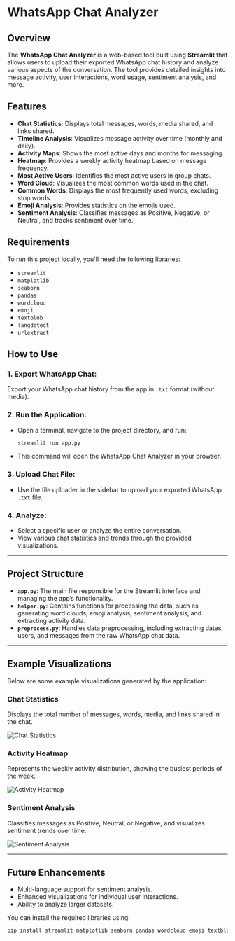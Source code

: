 # WhatsApp Chat Analyzer

## Overview

The **WhatsApp Chat Analyzer** is a web-based tool built using **Streamlit** that allows users to upload their exported WhatsApp chat history and analyze various aspects of the conversation. The tool provides detailed insights into message activity, user interactions, word usage, sentiment analysis, and more.

## Features

- **Chat Statistics**: Displays total messages, words, media shared, and links shared.
- **Timeline Analysis**: Visualizes message activity over time (monthly and daily).
- **Activity Maps**: Shows the most active days and months for messaging.
- **Heatmap**: Provides a weekly activity heatmap based on message frequency.
- **Most Active Users**: Identifies the most active users in group chats.
- **Word Cloud**: Visualizes the most common words used in the chat.
- **Common Words**: Displays the most frequently used words, excluding stop words.
- **Emoji Analysis**: Provides statistics on the emojis used.
- **Sentiment Analysis**: Classifies messages as Positive, Negative, or Neutral, and tracks sentiment over time.

## Requirements

To run this project locally, you'll need the following libraries:

- `streamlit`
- `matplotlib`
- `seaborn`
- `pandas`
- `wordcloud`
- `emoji`
- `textblob`
- `langdetect`
- `urlextract`


## How to Use

### 1. Export WhatsApp Chat:
Export your WhatsApp chat history from the app in `.txt` format (without media).

### 2. Run the Application:
- Open a terminal, navigate to the project directory, and run:
    ```bash
    streamlit run app.py
    ```
- This command will open the WhatsApp Chat Analyzer in your browser.

### 3. Upload Chat File:
- Use the file uploader in the sidebar to upload your exported WhatsApp `.txt` file.

### 4. Analyze:
- Select a specific user or analyze the entire conversation.
- View various chat statistics and trends through the provided visualizations.

---

## Project Structure

- **`app.py`**: The main file responsible for the Streamlit interface and managing the app’s functionality.
- **`helper.py`**: Contains functions for processing the data, such as generating word clouds, emoji analysis, sentiment analysis, and extracting activity data.
- **`preprocess.py`**: Handles data preprocessing, including extracting dates, users, and messages from the raw WhatsApp chat data.

---

## Example Visualizations

Below are some example visualizations generated by the application:

### Chat Statistics
Displays the total number of messages, words, media, and links shared in the chat.

![Chat Statistics](path/to/screenshot1.png)

### Activity Heatmap
Represents the weekly activity distribution, showing the busiest periods of the week.

![Activity Heatmap](path/to/screenshot2.png)

### Sentiment Analysis
Classifies messages as Positive, Neutral, or Negative, and visualizes sentiment trends over time.

![Sentiment Analysis](path/to/screenshot3.png)

---

## Future Enhancements

- Multi-language support for sentiment analysis.
- Enhanced visualizations for individual user interactions.
- Ability to analyze larger datasets.

You can install the required libraries using:

```bash
pip install streamlit matplotlib seaborn pandas wordcloud emoji textblob langdetect urlextract
